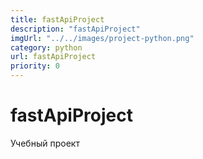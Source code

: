 ```yaml
---
title: fastApiProject
description: "fastApiProject"
imgUrl: "../../images/project-python.png"
category: python
url: fastApiProject
priority: 0
---
```


# fastApiProject

Учебный проект